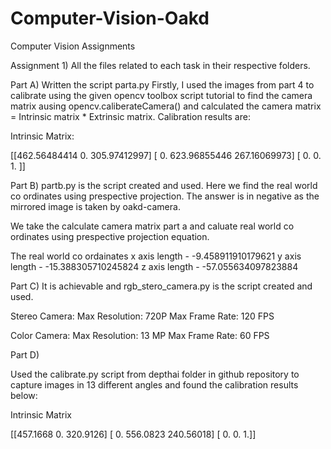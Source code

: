 # Computer-Vision-Oakd
 Computer Vision Assignments

Assignment 1) All the files related to each task in their respective folders.

Part A) 
Written the script parta.py
Firstly, I used the images from part 4 to calibrate using the given  opencv toolbox script tutorial to find the camera matrix ausing  opencv.caliberateCamera() and calculated the camera matrix = Intrinsic matrix * Extrinsic matrix. Calibration results are:

Intrinsic Matrix:

[[462.56484414   0.         305.97412997]
 [  0.         623.96855446 267.16069973]
 [  0.           0.           1.        ]]


Part B) partb.py is the script created and used. Here we find the real world co ordinates using prespective projection. The answer is in negative as the mirrored image is taken by oakd-camera.

We take the calculate camera matrix part a and caluate real world co ordinates using prespective projection equation.

The real world co ordainates
x axis length -  -9.458911910179621
y axis length -  -15.388305710245824
z axis length -  -57.055634097823884

Part C) It is achievable and rgb_stero_camera.py is the script created and used.

Stereo Camera:
Max Resolution: 720P
Max Frame Rate: 120 FPS

Color Camera:
Max Resolution: 13 MP
Max Frame Rate: 60 FPS



Part D)

 Used the calibrate.py script from depthai folder in  github repository to capture images in 13 different angles and found the calibration results below:

Intrinsic Matrix

[[457.1668    0.      320.9126]
[    0.     556.0823  240.56018]
[   0.          0.        1.]]
